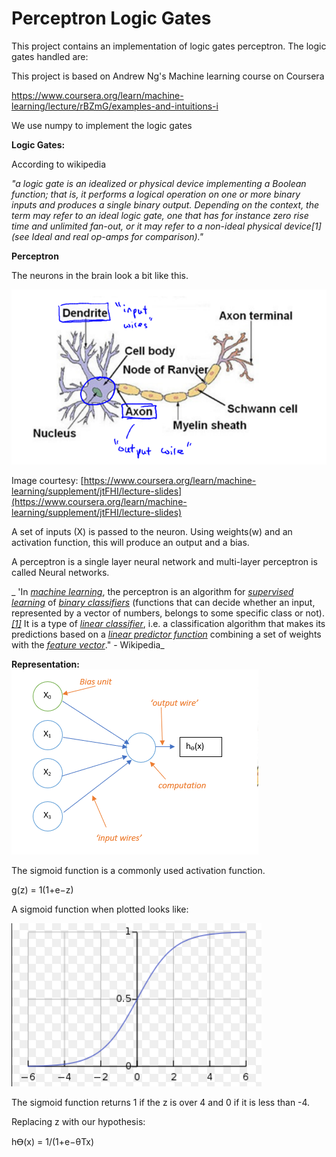 # Perceptron Logic Gates

This project contains an implementation of logic gates perceptron. The logic gates handled are:

This project is based on Andrew Ng&#39;s Machine learning course on Coursera

https://www.coursera.org/learn/machine-learning/lecture/rBZmG/examples-and-intuitions-i

We use numpy to implement the logic gates

**Logic Gates:**

According to wikipedia

_&quot;a logic gate is an idealized or physical device implementing a Boolean function; that is, it performs a logical operation on one or more binary inputs and produces a single binary output. Depending on the context, the term may refer to an ideal logic gate, one that has for instance zero rise time and unlimited fan-out, or it may refer to a non-ideal physical device[1] (see Ideal and real op-amps for comparison).&quot;_

**Perceptron**

The neurons in the brain look a bit like this.

![neurons in the brain](https://github.com/SudhaHariharan/perceptronlogicgates/blob/master/images/perceptron1.png)
 
Image courtesy: [https://www.coursera.org/learn/machine-learning/supplement/jtFHI/lecture-slides](https://www.coursera.org/learn/machine-learning/supplement/jtFHI/lecture-slides)

A set of inputs (X) is passed to the neuron. Using weights(w) and an activation function, this will produce an output and a bias.

A perceptron is a single layer neural network and multi-layer perceptron is called Neural networks.

_ &#39;In _[_machine learning_](https://en.wikipedia.org/wiki/Machine_learning)_, the perceptron is an algorithm for _[_supervised learning_](https://en.wikipedia.org/wiki/Supervised_classification)_ of _[_binary classifiers_](https://en.wikipedia.org/wiki/Binary_classification)_ (functions that can decide whether an input, represented by a vector of numbers, belongs to some specific class or not)._[_[1]_](https://en.wikipedia.org/wiki/Perceptron#cite_note-largemargin-1)_ It is a type of _[_linear classifier_](https://en.wikipedia.org/wiki/Linear_classifier)_, i.e. a classification algorithm that makes its predictions based on a _[_linear predictor function_](https://en.wikipedia.org/wiki/Linear_predictor_function)_ combining a set of weights with the _[_feature vector_](https://en.wikipedia.org/wiki/Feature_vector)_.&quot; - Wikipedia_

**Representation:**
![Perceptron Representation](https://github.com/SudhaHariharan/perceptronlogicgates/blob/master/images/perceptron2.png)
 
The sigmoid function is a commonly used activation function.

g(z) = 1(1+e−z)


A sigmoid function when plotted looks like:

![Sigmoid](https://github.com/SudhaHariharan/perceptronlogicgates/blob/master/images/perceptron3.png)

The sigmoid function returns 1 if the z is over 4 and 0 if it is less than -4.

Replacing z with our hypothesis:

hꝊ(x) = 1/(1+e−θTx)
